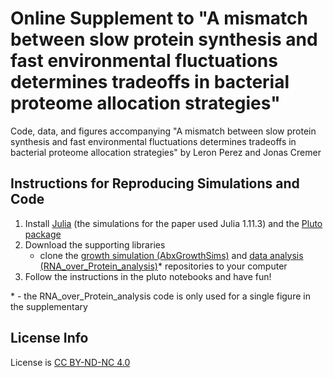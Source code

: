 # Online Supplement to "A mismatch between slow protein synthesis and fast environmental fluctuations determines tradeoffs in bacterial proteome allocation strategies"
Code, data, and figures accompanying "A mismatch between slow protein synthesis and fast environmental fluctuations determines tradeoffs in bacterial proteome allocation strategies" by Leron Perez and Jonas Cremer

## Instructions for Reproducing Simulations and Code

1. Install [Julia](https://julialang.org/downloads/) (the simulations for the paper used Julia 1.11.3) and the [Pluto package](https://github.com/fonsp/Pluto.jl)
2. Download the supporting libraries
	- clone the [growth simulation (AbxGrowthSims)](https://github.com/codercahol/AbxGrowthSims) and [data analysis (RNA_over\_Protein\_analysis)](https://github.com/codercahol/RNA_over_Protein_analysis)* repositories to your computer
3. Follow the instructions in the pluto notebooks and have fun!


\* - the RNA\_over\_Protein_analysis code is only used for a single figure in the supplementary

	
## License Info
License is [CC BY-ND-NC 4.0](https://creativecommons.org/licenses/by-nc-nd/4.0/deed.en) 
